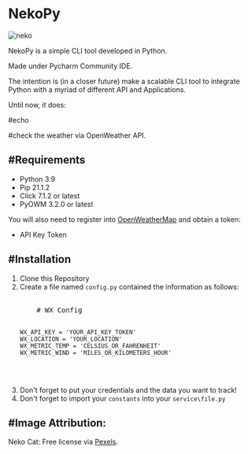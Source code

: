 # NekoPy
![neko](https://user-images.githubusercontent.com/76231670/120505256-b7cf0d80-c3bc-11eb-8227-d8afe0cefbd4.jpg)

NekoPy is a simple CLI tool developed in Python.

Made under Pycharm Community IDE.

The intention is (in a closer future) make a scalable CLI tool to integrate Python with a myriad of different API and Applications.

Until now, it does:

#echo

#check the weather via OpenWeather API.

#Requirements
----------
<ul>
  <li>Python 3.9 </li>
  <li>Pip 21.1.2</li>
  <li>Click 7.1.2 or latest</li>
  <li>PyOWM 3.2.0 or latest</li>
</ul>
<p> You will also need to register into <a href="https://openweathermap.org/">OpenWeatherMap</a> and obtain a token:
<ul>
  <li>API Key Token</li>
</ul>

#Installation
----------
<ol>
  <li> Clone this Repository</li>
  <li> Create a file named <code>config.py</code> contained the information as follows:</li>

<div class="highlight highlight-html-py position-relative">
  </br>
  <pre>
    # WX Config
    
    WX_API_KEY = 'YOUR_API_KEY_TOKEN'
    WX_LOCATION = 'YOUR_LOCATION'
    WX_METRIC_TEMP = 'CELSIUS_OR_FAHRENHEIT'
    WX_METRIC_WIND = 'MILES_OR_KILOMETERS_HOUR'
  </pre>
  <div class="zeroclipboard-container position-absolute right-0 top-0">
   <clipboard-copy class="ClipboardButton btn js-clipboard-copy m-2 p-0 tooltipped-no-delay" aria-label="Copy" data-copy-feedback="Copied!" data-tooltip-direction="w" value="# WX Config WX_API_KEY = 'YOUR_API_KEY_TOKEN' WX_LOCATION = 'YOUR_LOCATION' WX_METRIC_TEMP = 'CELSIUS_OR_FAHRENHEIT' WX_METRIC_WIND = 'MILES_OR_KILOMETERS_HOUR' " tabindex="0" role="button">
   </cipboard-copy>
  </div>
</div>
  <li> Don't forget to put your credentials and the data you want to track!</li>
  <li> Don't forget to import your <code>constants</code> into your <code>service\file.py</code>
 </ol>
     
#Image Attribution:
---------
  <p> Neko Cat: Free license via <a href="https://pexels.com/">Pexels</a>.<p>
